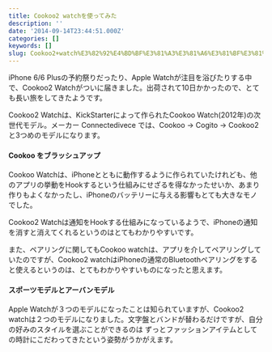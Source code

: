 ```yaml
---
title: Cookoo2 watchを使ってみた
description: ''
date: '2014-09-14T23:44:51.000Z'
categories: []
keywords: []
slug: Cookoo2+watch%E3%82%92%E4%BD%BF%E3%81%A3%E3%81%A6%E3%81%BF%E3%81%9F
---
```

iPhone 6/6 Plusの予約祭りだったり、Apple Watchが注目を浴びたりする中で、Cookoo2 Watchがついに届きました。出荷されて10日かかったので、とても長い旅をしてきたようです。

Cookoo2 Watchは、KickStarterによって作られたCookoo Watch(2012年)の次世代モデル。メーカー Connectedivece では、Cookoo → Cogito → Cookoo2 と3つめのモデルになります。

#### Cookoo をブラッシュアップ

Cookoo Watchは、iPhoneとともに動作するように作られていたけれども、他のアプリの挙動をHookするという仕組みにせざるを得なかったせいか、あまり作りもよくなかったし、iPhoneのバッテリーに与える影響もとても大きなモノでした。

Cookoo2 Watchは通知をHookする仕組みになっているようで、iPhoneの通知を消すと消えてくれるというのはとてもわかりやすいです。

また、ペアリングに関してもCookoo watchは、アプリを介してペアリングしていたのですが、Cookoo2 watchはiPhoneの通常のBluetoothペアリングをすると使えるというのは、とてもわかりやすいものになったと思えます。

#### スポーツモデルとアーバンモデル

Apple Watchが３つのモデルになったことは知られていますが、Cookoo2 watchは２つのモデルになりました。文字盤とバンドが替わるだけですが、自分の好みのスタイルを選ぶことができるのは ずっとファッションアイテムとしての時計にこだわってきたという姿勢がうかがえます。